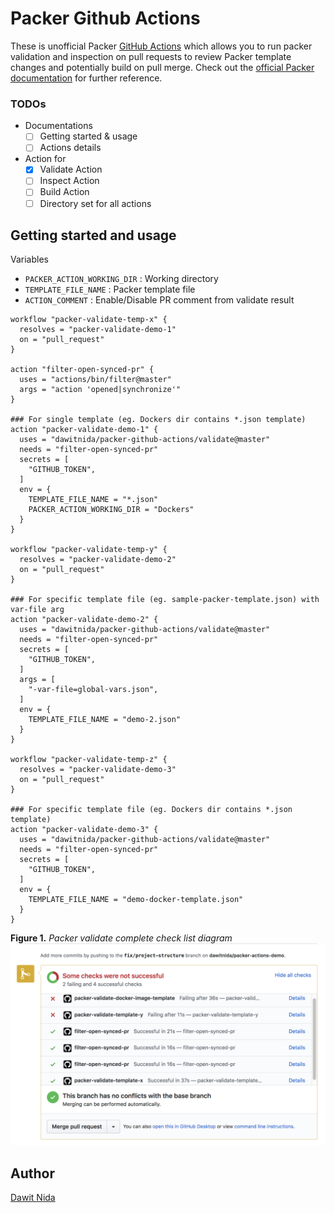 # Packer Github Actions

These is unofficial Packer [GitHub Actions][github-actions] which allows you to run packer validation and inspection on 
pull requests to review Packer template changes and potentially build on pull merge.
Check out the [official Packer documentation][packer-doc] for further reference. 


### TODOs

- Documentations
    - [ ] Getting started & usage
    - [ ] Actions details
- Action for 
    - [x] Validate Action
    - [ ] Inspect Action
    - [ ] Build Action
    - [ ] Directory set for all actions

## Getting started and usage

Variables 

- `PACKER_ACTION_WORKING_DIR` : Working directory
- `TEMPLATE_FILE_NAME` : Packer template file
- `ACTION_COMMENT` : Enable/Disable PR comment from validate result

```
workflow "packer-validate-temp-x" {
  resolves = "packer-validate-demo-1"
  on = "pull_request"
}

action "filter-open-synced-pr" {
  uses = "actions/bin/filter@master"
  args = "action 'opened|synchronize'"
}

### For single template (eg. Dockers dir contains *.json template)
action "packer-validate-demo-1" {
  uses = "dawitnida/packer-github-actions/validate@master"
  needs = "filter-open-synced-pr"
  secrets = [
    "GITHUB_TOKEN",
  ]
  env = {
    TEMPLATE_FILE_NAME = "*.json"
    PACKER_ACTION_WORKING_DIR = "Dockers"
  }
}

workflow "packer-validate-temp-y" {
  resolves = "packer-validate-demo-2"
  on = "pull_request"
}

### For specific template file (eg. sample-packer-template.json) with var-file arg
action "packer-validate-demo-2" {
  uses = "dawitnida/packer-github-actions/validate@master"
  needs = "filter-open-synced-pr"
  secrets = [
    "GITHUB_TOKEN",
  ]
  args = [
    "-var-file=global-vars.json",
  ]
  env = {
    TEMPLATE_FILE_NAME = "demo-2.json"
  }
}

workflow "packer-validate-temp-z" {
  resolves = "packer-validate-demo-3"
  on = "pull_request"
}

### For specific template file (eg. Dockers dir contains *.json template)
action "packer-validate-demo-3" {
  uses = "dawitnida/packer-github-actions/validate@master"
  needs = "filter-open-synced-pr"
  secrets = [
    "GITHUB_TOKEN",
  ]
  env = {
    TEMPLATE_FILE_NAME = "demo-docker-template.json"
  }
}
```
**Figure 1.** *Packer validate complete check list diagram*
![checks-list-diagram](media/action-results.png)

## Author
[Dawit Nida](https://github.com/dawitnida)

[github-actions]: <https://github.com/features/actions>
[packer-doc]:     <https://www.packer.io/docs/index.html>
